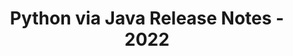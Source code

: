 ﻿---
title: Python via Java Release Notes - 2022
type: docs
weight: 9
url: /de/java/python-via-java-release-notes-2022/
---
